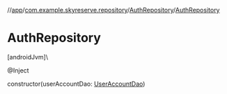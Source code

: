 //[app](../../../index.md)/[com.example.skyreserve.repository](../index.md)/[AuthRepository](index.md)/[AuthRepository](-auth-repository.md)

# AuthRepository

[androidJvm]\

@Inject

constructor(userAccountDao: [UserAccountDao](../../com.example.skyreserve.database.room.dao/-user-account-dao/index.md))
